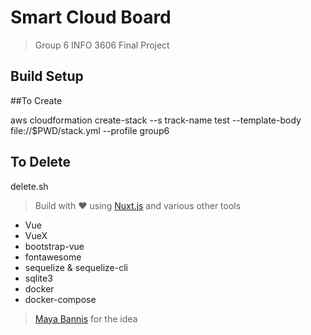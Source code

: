 # Smart Cloud Board

> Group 6 INFO 3606 Final Project

## Build Setup

##To Create

aws cloudformation create-stack --s 
track-name test --template-body file://$PWD/stack.yml --profile group6





## To Delete

delete.sh



> Build with ❤️ using [Nuxt.js](https://nuxtjs.org) and various other tools

* Vue
* VueX
* bootstrap-vue
* fontawesome
* sequelize & sequelize-cli
* sqlite3
* docker
* docker-compose

> [Maya Bannis](https://github.com/Mibzahoy) for the idea
